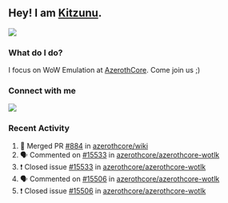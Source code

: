## Hey! I am [Kitzunu](https://Github.com/Kitzunu).

<!--<a href="https://github-readme-stats.kitzunu.vercel.app/api?username=Kitzunu&show_icons=true&theme=dark">
  <img align="center" src="https://github-readme-stats.kitzunu.vercel.app/api?username=Kitzunu&show_icons=true&theme=dark" />
</a>-->
<a href="https://github-readme-stats.kitzunu.vercel.app/api?username=Kitzunu&show_icons=true&theme=dark">
  <img align="center" src="https://github-readme-stats.vercel.app/api/top-langs/?username=Kitzunu&layout=compact&theme=dark" />
</a>

### What do I do?

I focus on WoW Emulation at [AzerothCore](https://Github.com/AzerothCore). Come join us ;)

### Connect with me
[![](https://img.shields.io/badge/AzerothCore%20Discord-Connect%20with%20me!-green)](https://discord.com/invite/gkt4y2x)

### Recent Activity

<!--START_SECTION:activity-->
1. 🎉 Merged PR [#884](https://github.com/azerothcore/wiki/pull/884) in [azerothcore/wiki](https://github.com/azerothcore/wiki)
2. 🗣 Commented on [#15533](https://github.com/azerothcore/azerothcore-wotlk/issues/15533) in [azerothcore/azerothcore-wotlk](https://github.com/azerothcore/azerothcore-wotlk)
3. ❗️ Closed issue [#15533](https://github.com/azerothcore/azerothcore-wotlk/issues/15533) in [azerothcore/azerothcore-wotlk](https://github.com/azerothcore/azerothcore-wotlk)
4. 🗣 Commented on [#15506](https://github.com/azerothcore/azerothcore-wotlk/issues/15506) in [azerothcore/azerothcore-wotlk](https://github.com/azerothcore/azerothcore-wotlk)
5. ❗️ Closed issue [#15506](https://github.com/azerothcore/azerothcore-wotlk/issues/15506) in [azerothcore/azerothcore-wotlk](https://github.com/azerothcore/azerothcore-wotlk)
<!--END_SECTION:activity-->
